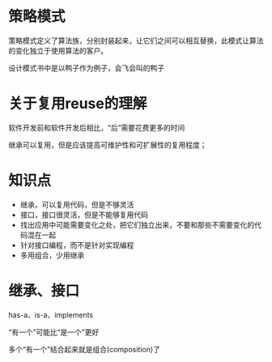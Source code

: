 # 策略模式

策略模式定义了算法族，分别封装起来，让它们之间可以相互替换，此模式让算法的变化独立于使用算法的客户。

设计模式书中是以鸭子作为例子，会飞会叫的鸭子


# 关于复用reuse的理解

软件开发前和软件开发后相比，“后”需要花费更多的时间

继承可以复用，但是应该提高可维护性和可扩展性的复用程度；


# 知识点

* 继承，可以复用代码，但是不够灵活
* 接口，接口很灵活，但是不能够复用代码
* 找出应用中可能需要变化之处，把它们独立出来，不要和那些不需要变化的代码混在一起
* 针对接口编程，而不是针对实现编程
* 多用组合，少用继承


# 继承、接口

has-a、is-a、implements

“有一个”可能比“是一个”更好

多个“有一个”结合起来就是组合(composition)了

